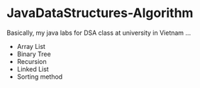 # JavaDataStructures-Algorithm
Basically, my java labs for DSA class at university in Vietnam
...
- Array List
- Binary Tree
- Recursion
- Linked List
- Sorting method
